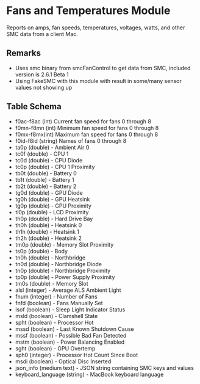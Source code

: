 Fans and Temperatures Module
==============

Reports on amps, fan speeds, temperatures, voltages, watts, and other SMC data from a client Mac.


Remarks
----

* Uses smc binary from smcFanControl to get data from SMC, included version is 2.6.1 Beta 1
* Using FakeSMC with this module with result in some/many sensor values not showing up

Table Schema
-----

* f0ac-f8ac (int) Current fan speed for fans 0 through 8
* f0mn-f8mn (int) Minimum fan speed for fans 0 through 8
* f0mx-f8mx(int) Maximum fan speed for fans 0 through 8
* f0id-f8id (string) Names of fans 0 through 8
* ta0p (double) - Ambient Air 0
* tc0f (double) - CPU 1
* tc0d (double) - CPU Diode
* tc0p (double) - CPU 1 Proximity
* tb0t (double) - Battery 0
* tb1t (double) - Battery 1
* tb2t (double) - Battery 2
* tg0d (double) - GPU Diode
* tg0h (double) - GPU Heatsink
* tg0p (double) - GPU Proximity
* tl0p (double) - LCD Proximity
* th0p (double) - Hard Drive Bay
* th0h (double) - Heatsink 0
* th1h (double) - Heatsink 1
* th2h (double) - Heatsink 2
* tm0p (double) - Memory Slot Proximity
* ts0p (double) - Body
* tn0h (double) - Northbridge
* tn0d (double) - Northbridge Diode
* tn0p (double) - Northbridge Proximity
* tp0p (double) - Power Supply Proximity
* tm0s (double) - Memory Slot
* alsl (integer) - Average ALS Ambient Light
* fnum (integer) - Number of Fans
* fnfd (boolean) - Fans Manually Set
* lsof (boolean) - Sleep Light Indicator Status
* msld (boolean) - Clamshell State
* spht (boolean) - Processor Hot
* mssd (boolean) - Last Known Shutdown Cause
* mssf (boolean) - Possible Bad Fan Detected
* mstm (boolean) - Power Balancing Enabled
* sght (boolean) - GPU Overtemp
* sph0 (integer) - Processor Hot Count Since Boot
* msdi (boolean) - Optical Disc Inserted
* json_info (medium text) - JSON string containing SMC keys and values
* keyboard_language (string) - MacBook keyboard language